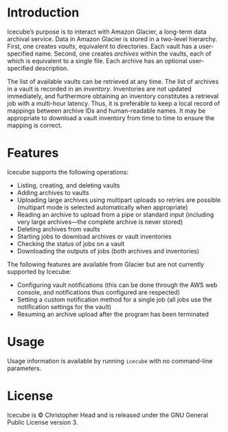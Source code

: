 Introduction
============

Icecube’s purpose is to interact with Amazon Glacier, a long-term data archival
service. Data in Amazon Glacier is stored in a two-level hierarchy. First, one
creates *vaults*, equivalent to directories. Each vault has a user-specified
name. Second, one creates *archives* within the vaults, each of which is
equivalent to a single file. Each archive has an optional user-specified
description.

The list of available vaults can be retrieved at any time. The list of archives
in a vault is recorded in an *inventory*. Inventories are not updated
immediately, and furthermore obtaining an inventory constitutes a retrieval job
with a multi-hour latency. Thus, it is preferable to keep a local record of
mappings between archive IDs and human-readable names. It may be appropriate to
download a vault inventory from time to time to ensure the mapping is correct.

Features
========

Icecube supports the following operations:

* Listing, creating, and deleting vaults
* Adding archives to vaults
* Uploading large archives using multipart uploads so retries are possible (multipart mode is selected automatically when appropriate)
* Reading an archive to upload from a pipe or standard input (including very large archives—the complete archive is never stored)
* Deleting archives from vaults
* Starting jobs to download archives or vault inventories
* Checking the status of jobs on a vault
* Downloading the outputs of jobs (both archives and inventories)

The following features are available from Glacier but are not currently supported by Icecube:

* Configuring vault notifications (this can be done through the AWS web console, and notifications thus configured are respected)
* Setting a custom notification method for a single job (all jobs use the notification settings for the vault)
* Resuming an archive upload after the program has been terminated

Usage
=====

Usage information is available by running `icecube` with no command-line parameters.

License
=======

Icecube is © Christopher Head and is released under the GNU General Public
License version 3.
